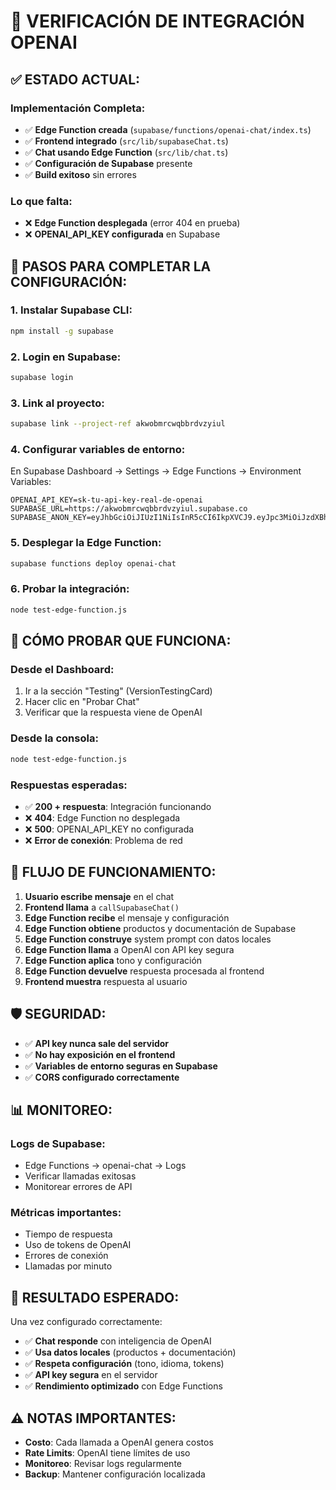 # 🧪 VERIFICACIÓN DE INTEGRACIÓN OPENAI

## ✅ **ESTADO ACTUAL:**

### **Implementación Completa:**
- ✅ **Edge Function creada** (`supabase/functions/openai-chat/index.ts`)
- ✅ **Frontend integrado** (`src/lib/supabaseChat.ts`)
- ✅ **Chat usando Edge Function** (`src/lib/chat.ts`)
- ✅ **Configuración de Supabase** presente
- ✅ **Build exitoso** sin errores

### **Lo que falta:**
- ❌ **Edge Function desplegada** (error 404 en prueba)
- ❌ **OPENAI_API_KEY configurada** en Supabase

## 🚀 **PASOS PARA COMPLETAR LA CONFIGURACIÓN:**

### **1. Instalar Supabase CLI:**
```bash
npm install -g supabase
```

### **2. Login en Supabase:**
```bash
supabase login
```

### **3. Link al proyecto:**
```bash
supabase link --project-ref akwobmrcwqbbrdvzyiul
```

### **4. Configurar variables de entorno:**
En Supabase Dashboard → Settings → Edge Functions → Environment Variables:
```
OPENAI_API_KEY=sk-tu-api-key-real-de-openai
SUPABASE_URL=https://akwobmrcwqbbrdvzyiul.supabase.co
SUPABASE_ANON_KEY=eyJhbGciOiJIUzI1NiIsInR5cCI6IkpXVCJ9.eyJpc3MiOiJzdXBhYmFzZSIsInJlZiI6ImFrd29ibXJjd3FiYnJkdnp5aXVsIiwicm9sZSI6ImFub24iLCJpYXQiOjE3NjA1Nzk0MjUsImV4cCI6MjA3NjE1NTQyNX0.jShGYQkTaO7C0fEjsrsIbVUd0rTOmZvYHffhXJIW7SE
```

### **5. Desplegar la Edge Function:**
```bash
supabase functions deploy openai-chat
```

### **6. Probar la integración:**
```bash
node test-edge-function.js
```

## 🎯 **CÓMO PROBAR QUE FUNCIONA:**

### **Desde el Dashboard:**
1. Ir a la sección "Testing" (VersionTestingCard)
2. Hacer clic en "Probar Chat"
3. Verificar que la respuesta viene de OpenAI

### **Desde la consola:**
```bash
node test-edge-function.js
```

### **Respuestas esperadas:**
- ✅ **200 + respuesta**: Integración funcionando
- ❌ **404**: Edge Function no desplegada
- ❌ **500**: OPENAI_API_KEY no configurada
- ❌ **Error de conexión**: Problema de red

## 🔧 **FLUJO DE FUNCIONAMIENTO:**

1. **Usuario escribe mensaje** en el chat
2. **Frontend llama** a `callSupabaseChat()`
3. **Edge Function recibe** el mensaje y configuración
4. **Edge Function obtiene** productos y documentación de Supabase
5. **Edge Function construye** system prompt con datos locales
6. **Edge Function llama** a OpenAI con API key segura
7. **Edge Function aplica** tono y configuración
8. **Edge Function devuelve** respuesta procesada al frontend
9. **Frontend muestra** respuesta al usuario

## 🛡️ **SEGURIDAD:**

- ✅ **API key nunca sale del servidor**
- ✅ **No hay exposición en el frontend**
- ✅ **Variables de entorno seguras en Supabase**
- ✅ **CORS configurado correctamente**

## 📊 **MONITOREO:**

### **Logs de Supabase:**
- Edge Functions → openai-chat → Logs
- Verificar llamadas exitosas
- Monitorear errores de API

### **Métricas importantes:**
- Tiempo de respuesta
- Uso de tokens de OpenAI
- Errores de conexión
- Llamadas por minuto

## 🎉 **RESULTADO ESPERADO:**

Una vez configurado correctamente:
- ✅ **Chat responde** con inteligencia de OpenAI
- ✅ **Usa datos locales** (productos + documentación)
- ✅ **Respeta configuración** (tono, idioma, tokens)
- ✅ **API key segura** en el servidor
- ✅ **Rendimiento optimizado** con Edge Functions

## ⚠️ **NOTAS IMPORTANTES:**

- **Costo**: Cada llamada a OpenAI genera costos
- **Rate Limits**: OpenAI tiene límites de uso
- **Monitoreo**: Revisar logs regularmente
- **Backup**: Mantener configuración localizada
